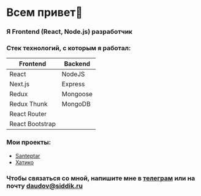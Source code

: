 # Всем привет👋

### Я Frontend (React, Node.js) разработчик

### Стек технологий, с которым я работал:

Frontend | Backend
--- | ---
React | NodeJS
Next.js | Express
Redux | Mongoose
Redux Thunk | MongoDB
React Router | 
React Bootstrap |


### Мои проекты:

- [Santeptar][santeptar]
- [Хатико][hachiko]

### Чтобы связаться со мной, напишите мне в [телеграм][telegram] или на почту daudov@siddik.ru

[santeptar]: https://github.com/siddikdaudov/wattpad-frontend
[hachiko]: https://github.com/siddikdaudov/second-life
[telegram]: https://t.me/siddik
